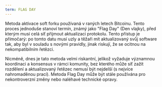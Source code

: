 ```yaml
---
term: FLAG DAY
---
```


Metoda aktivace soft forku používaná v raných letech Bitcoinu. Tento proces jednoduše stanoví termín, známý jako "Flag Day" (Den vlajky), před kterým musí celá síť přijmout aktualizaci protokolu. Tento přístup je přímočarý: po tomto datu musí uzly a těžaři mít aktualizovaný svůj software tak, aby byl v souladu s novými pravidly, jinak riskují, že se ocitnou na nekompatibilním řetězci.

Nicméně, dnes je tato metoda velmi riskantní, jelikož vyžaduje významnou koordinaci a konsensus v rámci komunity, bez kterého může síť zažít rozdělení a aktualizovaný řetězec nemusí být nejdelší (s nejvíce nahromaděnou prací). Metoda Flag Day může být stále používána pro nekontroverzní změny nebo naléhavé technické opravy.
